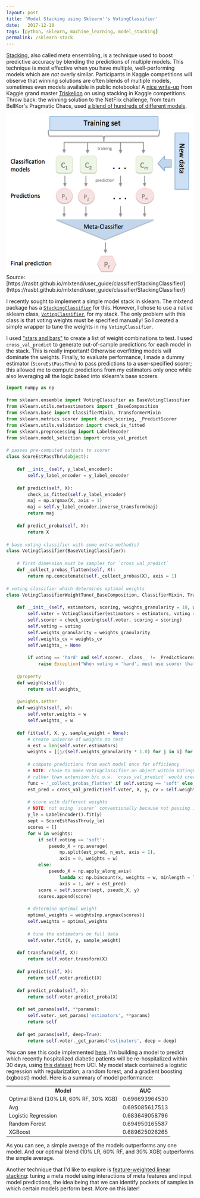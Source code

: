 ```yaml
---
layout: post
title: 'Model Stacking using Sklearn''s VotingClassifier'
date:   2017-12-10
tags: [python, sklearn, machine_learning, model_stacking]
permalink: /sklearn-stack
---
```


[Stacking](https://rd.springer.com/content/pdf/10.1007%2FBF00117832.pdf), also called meta ensembling, is a technique used to boost predictive accuracy by blending the predictions of multiple models.  This technique is most effective when you have multiple, well-performing models which are _not_ overly similar.  Participants in Kaggle competitions will observe that winning solutions are often blends of multiple models, sometimes even models available in public notebooks!  A [nice write-up](https://mlwave.com/kaggle-ensembling-guide/) from Kaggle grand master [Triskelion](https://www.kaggle.com/triskelion) on using stacking in Kaggle competitions.  Throw back: the winning solution to the NetFlix challenge, from team BellKor's Pragmatic Chaos, used [a blend of hundreds of different models](https://www.netflixprize.com/assets/GrandPrize2009_BPC_BigChaos.pdf).

<img src="/assets/img/stacking.png" style="display:block; margin-left:auto; margin-right:auto;">
Source: [https://rasbt.github.io/mlxtend/user_guide/classifier/StackingClassifier/](https://rasbt.github.io/mlxtend/user_guide/classifier/StackingClassifier/)

I recently sought to implement a simple model stack in sklearn.  The mlxtend package has a [`StackingClassifier`](https://rasbt.github.io/mlxtend/user_guide/classifier/StackingClassifier/) for this.  However, I chose to use a native sklearn class, [`VotingClassifier`](http://scikit-learn.org/stable/modules/generated/sklearn.ensemble.VotingClassifier.html), for my stack.  The only problem with this class is that voting weights must be specified manually!  So I created a simple wrapper to tune the weights in my `VotingClassifier`.  

I used ["stars and bars"](https://en.wikipedia.org/wiki/Stars_and_bars_(combinatorics)) to create a list of weight combinations to test.  I used `cross_val_predict` to generate out-of-sample predictions for each model in the stack.  This is really important!  Otherwise overfitting models will dominate the weights.  Finally, to evaluate performance, I made a dummy estimator (`ScoreEstPassThru`) to pass predictions to a user-specified scorer; this allowed me to compute predictions from my estimators only once while also leveraging all the logic baked into sklearn's base scorers.  

``` python
import numpy as np

from sklearn.ensemble import VotingClassifier as BaseVotingClassifier
from sklearn.utils.metaestimators import _BaseComposition
from sklearn.base import ClassifierMixin, TransformerMixin
from sklearn.metrics.scorer import check_scoring, _PredictScorer
from sklearn.utils.validation import check_is_fitted
from sklearn.preprocessing import LabelEncoder
from sklearn.model_selection import cross_val_predict

# passes pre-computed outputs to scorer
class ScoreEstPassThru(object):

    def __init__(self, y_label_encoder):
        self.y_label_encoder = y_label_encoder

    def predict(self, X):
        check_is_fitted(self.y_label_encoder)
        maj = np.argmax(X, axis = 1)
        maj = self.y_label_encoder.inverse_transform(maj)
        return maj

    def predict_proba(self, X):
        return X

# base voting classifier with some extra method(s)
class VotingClassifier(BaseVotingClassifier):

    # first dimension must be samples for `cross_val_predict`
    def _collect_probas_flatten(self, X):
        return np.concatenate(self._collect_probas(X), axis = 1)

# voting classifier which determines optimal weights
class VotingClassifierWeightTune(_BaseComposition, ClassifierMixin, TransformerMixin):

    def __init__(self, estimators, scoring, weights_granularity = 10, weights_cv = 3, voting = 'soft', n_jobs = 1, flatten_transform = None):
        self.voter = VotingClassifier(estimators = estimators, voting = voting, n_jobs = n_jobs, flatten_transform = flatten_transform)
        self.scorer = check_scoring(self.voter, scoring = scoring)
        self.voting = voting
        self.weights_granularity = weights_granularity
        self.weights_cv = weights_cv
        self.weights_ = None

        if voting == 'hard' and self.scorer.__class__ != _PredictScorer:
            raise Exception("When voting = 'hard', must use scorer that doesn't need a threshold or probability input (e.g. accuracy)")

    @property
    def weights(self):
        return self.weights_

    @weights.setter
    def weights(self, w):
        self.voter.weights = w
        self.weights_ = w

    def fit(self, X, y, sample_weight = None):
        # create universe of weights to test
        n_est = len(self.voter.estimators)
        weights = [[j/(self.weights_granularity * 1.0) for j in i] for i in stars_and_bars(n_est, self.weights_granularity)]

        # compute predictions from each model once for efficiency
        # NOTE: chose to make VotingClassifier an object within VotingClassifierWeightTune
        # rather than extension b/c o.w. `cross_val_predict` would create a recursion
        func = '_collect_probas_flatten' if self.voting == 'soft' else '_predict'
        est_pred = cross_val_predict(self.voter, X, y, cv = self.weights_cv, method = func)

        # score with different weights
        # NOTE: not using `scorer` conventionally because not passing it an estimator
        y_le = LabelEncoder().fit(y)
        sept = ScoreEstPassThru(y_le)
        scores = []
        for w in weights:
            if self.voting == 'soft':
                pseudo_X = np.average(
                    np.split(est_pred, n_est, axis = 1),
                    axis = 0, weights = w)
            else:
                pseudo_X = np.apply_along_axis(
                    lambda x: np.bincount(x, weights = w, minlength = len(y_le.classes_)),
                    axis = 1, arr = est_pred)
            score = self.scorer(sept, pseudo_X, y)
            scores.append(score)

        # determine optimal weight
        optimal_weights = weights[np.argmax(scores)]
        self.weights = optimal_weights

        # tune the estimators on full data
        self.voter.fit(X, y, sample_weight)

    def transform(self, X):
        return self.voter.transform(X)

    def predict(self, X):
        return self.voter.predict(X)

    def predict_proba(self, X):
        return self.voter.predict_proba(X)

    def set_params(self, **params):
        self.voter._set_params('estimators', **params)
        return self

    def get_params(self, deep=True):
        return self.voter._get_params('estimators', deep = deep)
```

You can see this code implemented [here](https://github.com/donaldrauscher/hospital-readmissions).  I'm building a model to predict which recently hospitalized diabetic patients will be re-hospitalized within 30 days, using [this dataset](https://archive.ics.uci.edu/ml/datasets/diabetes+130-us+hospitals+for+years+1999-2008) from UCI.  My model stack contained a logistic regression with regularization, a random forest, and a gradient boosting (xgboost) model.  Here is a summary of model performance:

<table class="pretty">
<tr><th>Model</th><th>AUC</th></tr>
<tr><td>Optimal Blend (10% LR, 60% RF, 30% XGB)</td><td>0.696693964530</td></tr>
<tr><td>Avg</td><td>0.695085617513</td></tr>
<tr><td>Logistic Regression</td><td>0.683649058796</td></tr>
<tr><td>Random Forest</td><td>0.694950165587</td></tr>
<tr><td>XGBoost</td><td>0.689625026265</td></tr>
</table>

As you can see, a simple average of the models outperforms any one model.  And our optimal blend (10% LR, 60% RF, and 30% XGB) outperforms the simple average.

Another technique that I'd like to explore is [feature-weighted linear stacking](https://arxiv.org/pdf/0911.0460.pdf): tuning a meta model using interactions of meta features and input model predictions, the idea being that we can identify pockets of samples in which certain models perform best.  More on this later!
